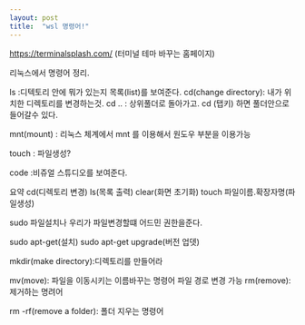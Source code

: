 ```yaml
---
layout: post
title:  "wsl 명령어!"
---
```


https://terminalsplash.com/ (터미널 테마 바꾸는 홈페이지)

리눅스에서 명령어 정리.

ls :디텍토리 안에 뭐가 있는지 목록(list)를 보여준다. 
cd(change directory): 내가 위치한 디렉토리를 변경하는것.
cd .. : 상위풀더로 돌아가고.
cd (탭키) 하면 풀더안으로 들어갈수 있다.

mnt(mount) : 리눅스 체계에서 mnt 를 이용해서 원도우 부분을 이용가능

touch : 파일생성?

code :비쥬얼 스튜디오를 보여준다.

요약 cd(디렉토리 변경) ls(목록 출력) clear(화면 초기화) 
touch 파일이름.확장자명(파일생성)

sudo 파일설치나 우리가 파일변경할떄 어드민 권한을준다.

sudo apt-get(설치)
sudo apt-get upgrade(버전 업뎃)

mkdir(make directory):디렉토리를 만들어라

mv(move): 파일을 이동시키는 이름바꾸는 명령어
               파일 경로 변경 가능
rm(remove): 제거하는 명려어

rm -rf(remove a folder): 폴더 지우는 명령어
